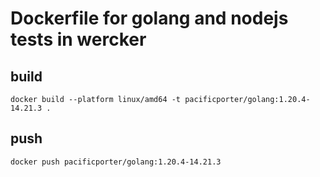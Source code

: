 # Dockerfile for golang and nodejs tests in wercker

## build

```
docker build --platform linux/amd64 -t pacificporter/golang:1.20.4-14.21.3 .
```

## push

```
docker push pacificporter/golang:1.20.4-14.21.3
```

